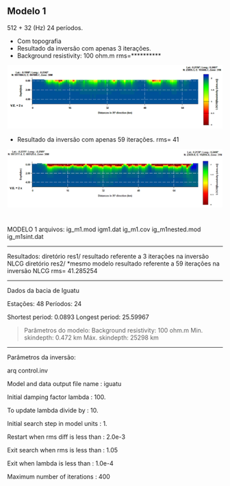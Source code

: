 ## Modelo 1
512 + 32 (Hz)
24 períodos.
* Com topografia
* Resultado da inversão com apenas 3 iterações. 
* Background resistivity: 100 ohm.m
rms=**********
<img src='https://github.com/arturbenevides/MSc_Geophysics/blob/master/ModEM/mod1_3iteracoes.bmp' width=900>

* Resultado da inversão com apenas 59 iterações.
rms= 41
<img src='https://github.com/arturbenevides/MSc_Geophysics/blob/master/ModEM/m1_59it.png' width=900>




#
MODELO 1
arquivos:
ig_m1.mod
igm1.dat
ig_m1.cov
ig_m1nested.mod
ig_m1sint.dat

__________________________________________________
Resultados: 
diretório res1/
resultado referente a 3 iterações na inversão NLCG
diretório res2/
*mesmo modelo
resultado referente a 59 iterações na inversão NLCG
rms=  41.285254
__________________________________________________
Dados da bacia de Iguatu

Estações: 48
Períodos: 24

Shortest period: 0.0893
Longest period: 25.59967

> Parâmetros do modelo:
> Background resistivity: 100 ohm.m
> Min. skindepth: 0.472 km
> Máx. skindepth: 25298 km

___________________________________________________
Parâmetros da inversão:

arq control.inv

Model and data output file name    : iguatu

Initial damping factor lambda      : 100.

To update lambda divide by         : 10.

Initial search step in model units : 1.

Restart when rms diff is less than : 2.0e-3

Exit search when rms is less than  : 1.05

Exit when lambda is less than      : 1.0e-4

Maximum number of iterations       : 400
